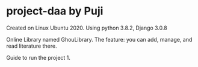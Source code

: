 # project-daa by Puji
Created on Linux Ubuntu 2020. Using python 3.8.2, Django 3.0.8

Online Library named GhouLibrary. 
The feature: you can add, manage, and read literature there.

Guide to run the project
1.
